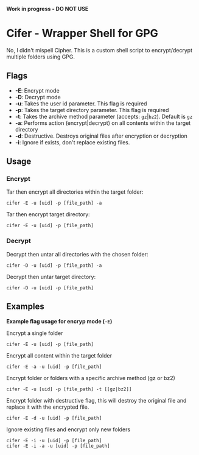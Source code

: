 **Work in progress - DO NOT USE**

# Cifer - Wrapper Shell for GPG

No, I didn't mispell Cipher.
This is a custom shell script to encrypt/decrypt multiple folders using GPG. 

## Flags

- **-E**: Encrypt mode
- **-D**: Decrypt mode
- **-u**: Takes the user id parameter. This flag is required
- **-p**: Takes the target directory parameter. This flag is required
- **-t**: Takes the archive method parameter (accepts: `gz`|`bz2`). Default is `gz`
- **-a**: Performs action (encrypt|decrypt) on all contents within the target directory
- **-d**: Destructive. Destroys original files after encryption or decryption
- **-i**: Ignore if exists, don't replace existing files.

## Usage

###  Encrypt

Tar then encrypt all directories within the target folder:

```
cifer -E -u [uid] -p [file_path] -a
```

Tar then encrypt target directory:

```
cifer -E -u [uid] -p [file_path] 
```

### Decrypt

Decrypt then untar all directories with the chosen folder:

```
cifer -D -u [uid] -p [file_path] -a
```

Decrypt then untar target directory:

```
cifer -D -u [uid] -p [file_path]
```

## Examples

**Example flag usage for encryp mode (`-E`)**

Encrypt a single folder
```
cifer -E -u [uid] -p [file_path]
```

Encrypt all content within the target folder
```
cifer -E -a -u [uid] -p [file_path]
```

Encrypt folder or folders with a specific archive method (gz or bz2)
```
cifer -E -u [uid] -p [file_path] -t [[gz|bz2]]
```

Encrypt folder with destructive flag, this will destroy the original file and replace it with the encrypted file.
```
cifer -E -d -u [uid] -p [file_path]
```

Ignore existing files and encrypt only new folders
```
cifer -E -i -u [uid] -p [file_path]
cifer -E -i -a -u [uid] -p [file_path]
```
